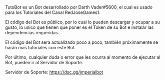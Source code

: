 TutoBot es un Bot desarrollado por Darth Vader#5600, el cual es usado para los Tutoriales del Canal RedJoseGames1.

El código del Bot es público, por lo cual lo pueden descargar y ocupar a su gusto, lo unico que tienen que poner
es el Token de su Bot e instalar las dependencias requeridas.

El código del Bot sera actualizado poco a poco, también próximamente se harán mas tutoriales con este Bot.

Por último, cualquier duda o error que les ocurra al momento de ejecutar al Bot, pueden ir al Servidor de Soporte.

Servidor de Soporte: https://dsc.gg/imperialbot
